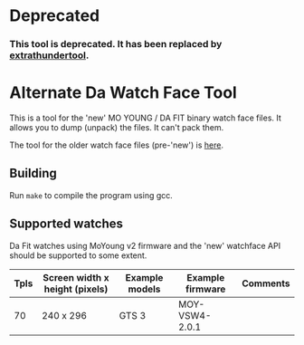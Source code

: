# Deprecated

### This tool is deprecated. It has been replaced by [extrathundertool](https://github.com/david47k/extrathundertool).

# Alternate Da Watch Face Tool

This is a tool for the 'new' MO YOUNG / DA FIT binary watch face files. It allows you to dump (unpack) the files. It can't pack them.

The tool for the older watch face files (pre-'new') is [here](https://github.com/david47k/dawft).

## Building

Run `make` to compile the program using gcc. 

## Supported watches

Da Fit watches using MoYoung v2 firmware and the 'new' watchface API should be supported to some extent.  

Tpls | Screen width x height (pixels) |  Example models | Example firmware | Comments 
-----|------------|--------------|----------------|---------
  70 | 	240 x 296 |  GTS 3       | MOY-VSW4-2.0.1       | 

